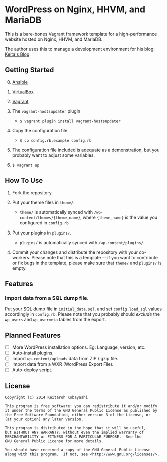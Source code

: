 # WordPress on Nginx, HHVM, and MariaDB

This is a bare-bones Vagrant framework template for a high-performance website
hosted on Nginx, HHVM, and MariaDB.

The author uses this to manage a development environment for his blog:
[Keita's Blog](http://kkob.us).

## Getting Started

0. [Ansible](http://docs.ansible.com/intro_installation.html#installing-the-control-machine)

0. [VirtualBox](https://www.virtualbox.org)

0. [Vagrant](http://www.vagrantup.com)

1. The `vagrant-hostsupdater` plugin
    * `$ vagrant plugin install vagrant-hostsupdater`

2. Copy the configuration file.
    * `$ cp config.rb.example config.rb`

3. The configuration file included is adequate as a demonstration,
but you probably want to adjust some variables.

4. `$ vagrant up`

## How To Use

1. Fork the repository.

1. Put your theme files in `theme/`.
	* `theme/` is automatically synced with `/wp-content/themes/{theme_name}`, where `{theme_name}` is the value you configured in `config.rb`

2. Put your plugins in `plugins/`.
	* `plugins/` is automatically synced with `/wp-content/plugins/`.

4. Commit your changes and distribute the repository with your co-workers. Please note that this is a template -- if you want to contribute or fix bugs in the template, please make sure that `theme/` and `plugins/` is empty.

## Features

### Import data from a SQL dump file.

Put your SQL dump file in `initial_data.sql`, and set `config.load_sql` values accordingly in `config.rb`. Please note that you probably should *exclude* the `wp_users` and `wp_usermeta` tables from the export.

## Planned Features

- [ ] More WordPress installation options. Eg: Language, version, etc.
- [ ] Auto-install plugins.
- [ ] Import `wp-content/uploads` data from ZIP / gzip file.
- [ ] Import data from a WXR (WordPress Export File).
- [ ] Auto-deploy script.

## License

```
Copyright (C) 2014 Keitaroh Kobayashi

This program is free software: you can redistribute it and/or modify
it under the terms of the GNU General Public License as published by
the Free Software Foundation, either version 3 of the License, or
(at your option) any later version.

This program is distributed in the hope that it will be useful,
but WITHOUT ANY WARRANTY; without even the implied warranty of
MERCHANTABILITY or FITNESS FOR A PARTICULAR PURPOSE.  See the
GNU General Public License for more details.

You should have received a copy of the GNU General Public License
along with this program.  If not, see <http://www.gnu.org/licenses/>.
```
